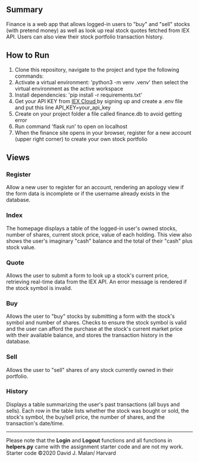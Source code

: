 ## Summary
Finance is a web app that allows logged-in users to "buy" and "sell" stocks (with pretend money) as well as look up real stock quotes fetched from IEX API. Users can also view their stock portfolio transaction history.
## How to Run
1. Clone this repository, navigate to the project and type the following commands:
2. Activate a virtual environment: 'python3 -m venv .venv' then select the virtual environment as the active workspace
3. Install dependencies: 'pip install -r requirements.txt'
4. Get your API KEY from <a href="https://iexcloud.io/"> IEX Cloud </a> by signing up and create a .env file and put this line API_KEY=your_api_key
5. Create on your project folder a file called finance.db to avoid getting error
6. Run command 'flask run' to open on localhost 
7. When the finance site opens in your browser, register for a new account (upper right corner) to create your own stock portfolio
## Views

### Register
Allow a new user to register for an account, rendering an apology view if the form data is incomplete or if the username already exists in the database.

### Index
The homepage displays a table of the logged-in user's owned stocks, number of shares, current stock price, value of each holding. This view also shows the user's imaginary "cash" balance and the total of their "cash" plus stock value.

### Quote
Allows the user to submit a form to look up a stock's current price, retrieving real-time data from the IEX API. An error message is rendered if the stock symbol is invalid.

### Buy
Allows the user to "buy" stocks by submitting a form with the stock's symbol and number of shares. Checks to ensure the stock symbol is valid and the user can afford the purchase at the stock's current market price with their available balance, and stores the transaction history in the database.

### Sell
Allows the user to "sell" shares of any stock currently owned in their portfolio. 

### History
Displays a table summarizing the user's past transactions (all buys and sells). Each row in the table lists whether the stock was bought or sold, the stock's symbol, the buy/sell price, the number of shares, and the transaction's date/time.

---

Please note that the **Login** and **Logout** functions and all functions in **helpers.py** came with the assignment starter code and are not my work. Starter code &copy;2020 David J. Malan/ Harvard
